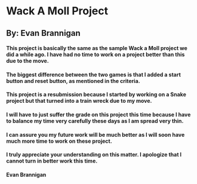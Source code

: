 # Wack A Moll Project
## By: Evan Brannigan

#### This project is basically the same as the sample Wack a Moll project we did a while ago. I have had no time to work on a project better than this due to the move.
#### The biggest difference between the two games is that I added a start button and reset button, as mentioned in the criteria. 
#### This project is a resubmission because I started by working on a Snake project but that turned into a train wreck due to my move.
#### I will have to just suffer the grade on this project this time because I have to balance my time very carefully these days as I am spread very thin.
#### I can assure you my future work will be much better as I will soon have much more time to work on these project.

#### I truly appreciate your understanding on this matter. I apologize that I cannot turn in better work this time.
#### Evan Brannigan
